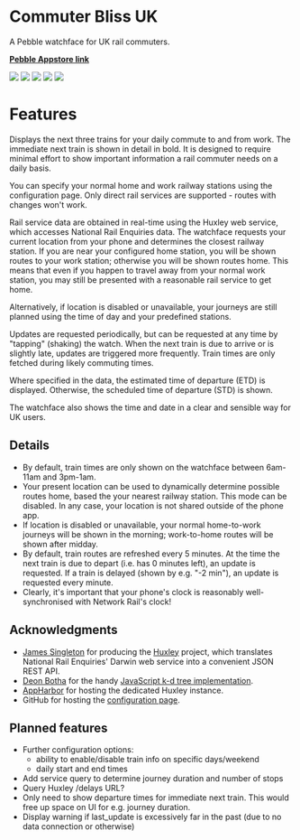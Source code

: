 # Commuter Bliss UK

A Pebble watchface for UK rail commuters.

**[Pebble Appstore link](https://apps.getpebble.com/applications/55de44a8c46b80387c000070)**

<img src="https://assets.getpebble.com/api/file/qWEGWMOBRFynX9nJkvC8/convert?cache=true&fit=crop&w=144&h=168">
<img src="https://assets.getpebble.com/api/file/tOferOmpSle32IXMezvX/convert?cache=true&fit=crop&w=144&h=168">
<img src="https://assets.getpebble.com/api/file/eblbU9hQYiyK0fXHXO1w/convert?cache=true&fit=crop&w=144&h=168">
<img src="https://assets.getpebble.com/api/file/dMGHUVZtQPSANVm83THr/convert?cache=true&fit=crop&w=144&h=168">
<img src="https://assets.getpebble.com/api/file/NRn894ATQbuHOoN4Be7j/convert?cache=true&fit=crop&w=144&h=168">

# Features

Displays the next three trains for your daily commute to and from work. The immediate next train is shown in detail in bold. It is designed to require minimal effort to show important information a rail commuter needs on a daily basis.

You can specify your normal home and work railway stations using the configuration page. Only direct rail services are supported - routes with changes won't work.

Rail service data are obtained in real-time using the Huxley web service, which accesses National Rail Enquiries data. The watchface requests your current location from your phone and determines the closest railway station. If you are near your configured home station, you will be shown routes to your work station; otherwise you will be shown routes home. This means that even if you happen to travel away from your normal work station, you may still be presented with a reasonable rail service to get home.

Alternatively, if location is disabled or unavailable, your journeys are still planned using the time of day and your predefined stations.

Updates are requested periodically, but can be requested at any time by "tapping" (shaking) the watch. When the next train is due to arrive or is slightly late, updates are triggered more frequently. Train times are only fetched during likely commuting times.

Where specified in the data, the estimated time of departure (ETD) is displayed. Otherwise, the scheduled time of departure (STD) is shown.

The watchface also shows the time and date in a clear and sensible way for UK users.

## Details

* By default, train times are only shown on the watchface between 6am-11am and 3pm-1am.
* Your present location can be used to dynamically determine possible routes home, based the your nearest railway station. This mode can be disabled. In any case, your location is not shared outside of the phone app.
* If location is disabled or unavailable, your normal home-to-work journeys will be shown in the morning; work-to-home routes will be shown after midday.
* By default, train routes are refreshed every 5 minutes. At the time the next train is due to depart (i.e. has 0 minutes left), an update is requested. If a train is delayed (shown by e.g. "-2 min"), an update is requested every minute.
* Clearly, it's important that your phone's clock is reasonably well-synchronised with Network Rail's clock!

## Acknowledgments

* [James Singleton](https:unop.uk/) for producing the [Huxley](https:github.com/jpsingleton/Huxley) project, which translates National Rail Enquiries' Darwin web service into a convenient JSON REST API.
* [Deon Botha](http://www.dbotha.com/) for the handy [JavaScript k-d tree implementation](https:github.com/dbotha/Javascript-k-d-tree).
* [AppHarbor](https://appharbor.com/) for hosting the dedicated Huxley instance.
* GitHub for hosting the [configuration page](http://stevenblair.github.io/commuter-bliss-uk/).

## Planned features

* Further configuration options:
  - ability to enable/disable train info on specific days/weekend
  - daily start and end times
* Add service query to determine journey duration and number of stops
* Query Huxley /delays URL?
* Only need to show departure times for immediate next train. This would free up space on UI for e.g. journey duration.
* Display warning if last_update is excessively far in the past (due to no data connection or otherwise)
